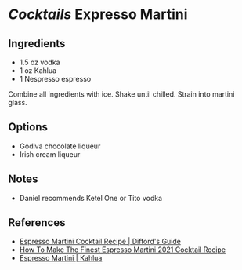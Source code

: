 # *Cocktails* Expresso Martini

## Ingredients
* 1.5 oz  vodka
* 1 oz    Kahlua
* 1       Nespresso espresso

Combine all ingredients with ice. Shake until chilled. Strain into martini glass.

## Options
* Godiva chocolate liqueur
* Irish cream liqueur

## Notes
* Daniel recommends Ketel One or Tito vodka

## References
* [Espresso Martini Cocktail Recipe | Difford's Guide](https://www.diffordsguide.com/cocktails/recipe/725/espresso-martini)
* [How To Make The Finest Espresso Martini 2021 Cocktail Recipe](https://www.dmarge.com/espresso-martini-cocktail-recipe)
* [Espresso Martini | Kahlua](https://www.kahlua.com/en-us/drinks/espresso-martini/)
